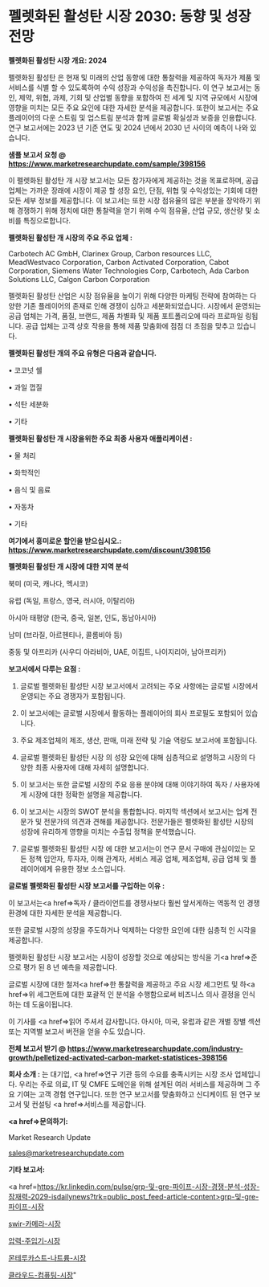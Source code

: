 # 펠렛화된 활성탄 시장 2030: 동향 및 성장 전망

<strong>펠렛화된 활성탄 시장 개요: 2024</strong>

펠렛화된 활성탄 은 현재 및 미래의 산업 동향에 대한 통찰력을 제공하여 독자가 제품 및 서비스를 식별 할 수 있도록하여 수익 성장과 수익성을 촉진합니다. 이 연구 보고서는 동인, 제약, 위협, 과제, 기회 및 산업별 동향을 포함하여 전 세계 및 지역 규모에서 시장에 영향을 미치는 모든 주요 요인에 대한 자세한 분석을 제공합니다. 또한이 보고서는 주요 플레이어의 다운 스트림 및 업스트림 분석과 함께 글로벌 확실성과 보증을 인용합니다. 연구 보고서에는 2023 년 기준 연도 및 2024 년에서 2030 년 사이의 예측이 나와 있습니다.



<strong>샘플 보고서 요청 @ <a href=https://www.marketresearchupdate.com/sample/398156>https://www.marketresearchupdate.com/sample/398156</a></strong>

이 펠렛화된 활성탄 개 시장 보고서는 모든 참가자에게 제공하는 것을 목표로하며, 공급 업체는 가까운 장래에 시장이 제공 할 성장 요인, 단점, 위협 및 수익성있는 기회에 대한 모든 세부 정보를 제공합니다. 이 보고서는 또한 시장 점유율의 많은 부분을 장악하기 위해 경쟁하기 위해 정치에 대한 통찰력을 얻기 위해 수익 점유율, 산업 규모, 생산량 및 소비를 특징으로합니다.



<strong>펠렛화된 활성탄 개 시장의 주요 주요 업체 :</strong>

Carbotech AC GmbH, Clarinex Group, Carbon resources LLC, MeadWestvaco Corporation, Carbon Activated Corporation, Cabot Corporation, Siemens Water Technologies Corp, Carbotech, Ada Carbon Solutions LLC, Calgon Carbon Corporation

펠렛화된 활성탄 산업은 시장 점유율을 높이기 위해 다양한 마케팅 전략에 참여하는 다양한 기존 플레이어의 존재로 인해 경쟁이 심하고 세분화되었습니다. 시장에서 운영되는 공급 업체는 가격, 품질, 브랜드, 제품 차별화 및 제품 포트폴리오에 따라 프로파일 링됩니다. 공급 업체는 고객 상호 작용을 통해 제품 맞춤화에 점점 더 초점을 맞추고 있습니다.



<strong>펠렛화된 활성탄 개의 주요 유형은 다음과 같습니다.</strong>

• 코코넛 쉘

• 과일 껍질

• 석탄 세분화

• 기타



<strong>펠렛화된 활성탄 개 시장을위한 주요 최종 사용자 애플리케이션 :</strong>

• 물 처리

• 화학적인

• 음식 및 음료

• 자동차

• 기타



<strong>여기에서 흥미로운 할인을 받으십시오.: <a href=https://www.marketresearchupdate.com/discount/398156>https://www.marketresearchupdate.com/discount/398156</a></strong>



<strong>펠렛화된 활성탄 개 시장에 대한 지역 분석</strong>

북미 (미국, 캐나다, 멕시코)

유럽 (독일, 프랑스, 영국, 러시아, 이탈리아)

아시아 태평양 (한국, 중국, 일본, 인도, 동남아시아)

남미 (브라질, 아르헨티나, 콜롬비아 등)

중동 및 아프리카 (사우디 아라비아, UAE, 이집트, 나이지리아, 남아프리카)



<strong>보고서에서 다루는 요점 :</strong>

1. 글로벌 펠렛화된 활성탄 시장 보고서에서 고려되는 주요 사항에는 글로벌 시장에서 운영되는 주요 경쟁자가 포함됩니다.

2. 이 보고서에는 글로벌 시장에서 활동하는 플레이어의 회사 프로필도 포함되어 있습니다.

3. 주요 제조업체의 제조, 생산, 판매, 미래 전략 및 기술 역량도 보고서에 포함됩니다.

4. 글로벌 펠렛화된 활성탄 시장 의 성장 요인에 대해 심층적으로 설명하고 시장의 다양한 최종 사용자에 대해 자세히 설명합니다.

5. 이 보고서는 또한 글로벌 시장의 주요 응용 분야에 대해 이야기하여 독자 / 사용자에게 시장에 대한 정확한 설명을 제공합니다.

6. 이 보고서는 시장의 SWOT 분석을 통합합니다. 마지막 섹션에서 보고서는 업계 전문가 및 전문가의 의견과 견해를 제공합니다. 전문가들은 펠렛화된 활성탄 시장의 성장에 유리하게 영향을 미치는 수출입 정책을 분석했습니다.

7. 글로벌 펠렛화된 활성탄 시장 에 대한 보고서는이 연구 문서 구매에 관심이있는 모든 정책 입안자, 투자자, 이해 관계자, 서비스 제공 업체, 제조업체, 공급 업체 및 플레이어에게 유용한 정보 소스입니다.



<strong>글로벌 펠렛화된 활성탄 시장 보고서를 구입하는 이유 :</strong>

이 보고서는<a href=>독자 / 클</a>라이언트를 경쟁사보다 훨씬 앞서게하는 역동적 인 경쟁 환경에 대한 자세한 분석을 제공합니다.

또한 글로벌 시장의 성장을 주도하거나 억제하는 다양한 요인에 대한 심층적 인 시각을 제공합니다.

펠렛화된 활성탄 시장 보고서는 시장이 성장할 것으로 예상되는 방식을 기<a href=>준으로</a> 평가 된 8 년 예측을 제공합니다.

글로벌 시장에 대한 철저<a href=>한 통찰력</a>을 제공하고 주요 시장 세그먼트 및 하<a href=>위 세그</a>먼트에 대한 포괄적 인 분석을 수행함으로써 비즈니스 의사 결정을 인식하는 데 도움이됩니다.

이 기사를 <a href=>읽어 주</a>셔서 감사합니다. 아시아, 미국, 유럽과 같은 개별 장별 섹션 또는 지역별 보고서 버전을 얻을 수도 있습니다.



<strong>전체 보고서 받기 @ <a href=https://www.marketresearchupdate.com/industry-growth/pelletized-activated-carbon-market-statistices-398156>https://www.marketresearchupdate.com/industry-growth/pelletized-activated-carbon-market-statistices-398156</a></strong>



<strong>회사 소개 :</strong>
는 대기업, <a href=>연구 기</a>관 등의 수요를 충족시키는 시장 조사 업체입니다. 우리는 주로 의료, IT 및 CMFE 도메인을 위해 설계된 여러 서비스를 제공하며 그 주요 기여는 고객 경험 연구입니다. 또한 연구 보고서를 맞춤화하고 신디케이트 된 연구 보고서 및 컨설팅 <a href=>서비</a>스를 제공합니다.



<strong><a href=>문의하기:</a></strong>

Market Research Update

sales@marketresearchupdate.com



<strong>기타 보고서:</strong>

<a href=https://kr.linkedin.com/pulse/grp-및-gre-파이프-시장-경쟁-분석-성장-잠재력-2029-isdailynews?trk=public_post_feed-article-content>grp-및-gre-파이프-시장</a>

<a href=https://www.linkedin.com/pulse/swir-카메라-시장-현재-및-미래-성장-2029-market-matrix-musings-analysis/>swir-카메라-시장</a>

<a href=https://www.linkedin.com/pulse/압력-주입기-시장-동향-및-성장-전망-survey-savvy-insights-360-analysis-pmasf/>압력-주입기-시장</a>

<a href=https://www.linkedin.com/pulse/몬테루카스트-나트륨-시장-현재-및-미래-성장-2029-trendsetters-talk-360-analysis-cyoff/>몬테루카스트-나트륨-시장</a>

<a href=https://www.linkedin.com/pulse/클라우드-컴퓨팅-시장-세분화-연구-및-목표-고객2030년-data-dive-diaries-24-analysis-3qaff/>클라우드-컴퓨팅-시장</a>"
